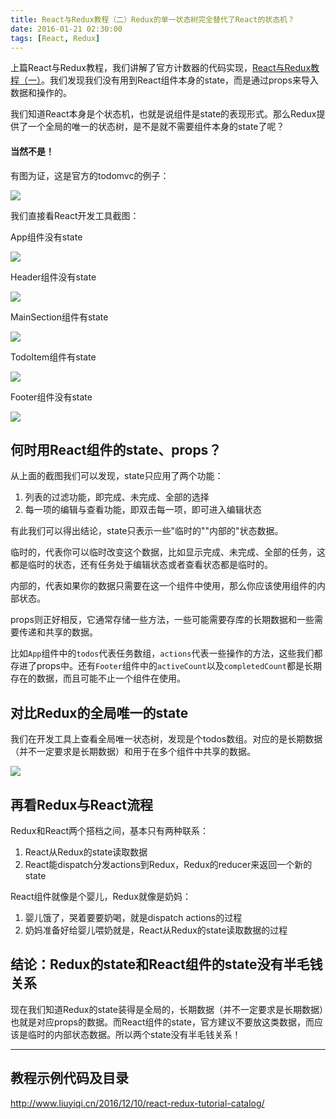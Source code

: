 ```yaml
---
title: React与Redux教程（二）Redux的单一状态树完全替代了React的状态机？
date: 2016-01-21 02:30:00
tags: [React, Redux]
---
```


上篇React与Redux教程，我们讲解了官方计数器的代码实现，[React与Redux教程（一）](https://lewis617.github.io/2016/01/19/r2-counter/)。我们发现我们没有用到React组件本身的state，而是通过props来导入数据和操作的。

我们知道React本身是个状态机，也就是说组件是state的表现形式。那么Redux提供了一个全局的唯一的状态树，是不是就不需要组件本身的state了呢？

<!--more-->

#### 当然不是！

有图为证，这是官方的todomvc的例子：

![](https://ws3.sinaimg.cn/large/83900b4egw1f9xtyc19m6j208h04zt8o.jpg)

我们直接看React开发工具截图：

App组件没有state

![](https://ws2.sinaimg.cn/large/83900b4egw1f9xtz97rnuj20l8095q57.jpg)

Header组件没有state

![](https://ws1.sinaimg.cn/large/83900b4egw1f9xtz950e9j20l8095tb0.jpg)

MainSection组件有state

![](https://ws2.sinaimg.cn/large/83900b4egw1f9xtz8nocuj20l9095die.jpg)

TodoItem组件有state

![](https://ws1.sinaimg.cn/large/83900b4egw1f9xtz9dusrj20l7091n0n.jpg)

Footer组件没有state

![](https://ws1.sinaimg.cn/large/83900b4egw1f9xtz9fo4fj20l7091q5s.jpg)

## 何时用React组件的state、props？

从上面的截图我们可以发现，state只应用了两个功能：

  1. 列表的过滤功能，即完成、未完成、全部的选择
  2. 每一项的编辑与查看功能，即双击每一项，即可进入编辑状态

有此我们可以得出结论，state只表示一些"临时的""内部的"状态数据。

临时的，代表你可以临时改变这个数据，比如显示完成、未完成、全部的任务，这都是临时的状态，还有任务处于编辑状态或者查看状态都是临时的。

内部的，代表如果你的数据只需要在这一个组件中使用，那么你应该使用组件的内部状态。



props则正好相反，它通常存储一些方法，一些可能需要存库的长期数据和一些需要传递和共享的数据。

比如`App`组件中的`todos`代表任务数组，`actions`代表一些操作的方法，这些我们都存进了props中。还有`Footer`组件中的`activeCount`以及`completedCount`都是长期存在的数据，而且可能不止一个组件在使用。

## 对比Redux的全局唯一的state

我们在开发工具上查看全局唯一状态树，发现是个todos数组。对应的是长期数据（并不一定要求是长期数据）和用于在多个组件中共享的数据。

![](https://ws3.sinaimg.cn/large/83900b4egw1f9xtz92w0nj20kt06x0uh.jpg)

## 再看Redux与React流程

Redux和React两个搭档之间，基本只有两种联系：

  1. React从Redux的state读取数据
  2. React能dispatch分发actions到Redux，Redux的reducer来返回一个新的state

React组件就像是个婴儿，Redux就像是奶妈：

  1. 婴儿饿了，哭着要要奶喝，就是dispatch actions的过程
  2. 奶妈准备好给婴儿喂奶就是，React从Redux的state读取数据的过程

## 结论：Redux的state和React组件的state没有半毛钱关系

现在我们知道Redux的state装得是全局的，长期数据（并不一定要求是长期数据）也就是对应props的数据。而React组件的state，官方建议不要放这类数据，而应该是临时的内部状态数据。所以两个state没有半毛钱关系！

* * *

## 教程示例代码及目录

<http://www.liuyiqi.cn/2016/12/10/react-redux-tutorial-catalog/>